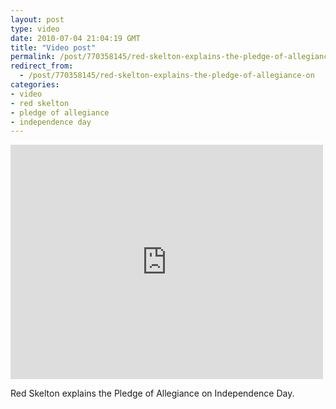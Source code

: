 ```yaml
---
layout: post
type: video
date: 2010-07-04 21:04:19 GMT
title: "Video post"
permalink: /post/770358145/red-skelton-explains-the-pledge-of-allegiance-on
redirect_from: 
  - /post/770358145/red-skelton-explains-the-pledge-of-allegiance-on
categories:
- video
- red skelton
- pledge of allegiance
- independence day
---
```

<iframe width="500" height="375"  id="youtube_iframe" src="https://www.youtube.com/embed/y_tBqrHMoTs?feature=oembed&amp;enablejsapi=1&amp;origin=https://safe.txmblr.com&amp;wmode=opaque" frameborder="0" allow="accelerometer; autoplay; clipboard-write; encrypted-media; gyroscope; picture-in-picture" allowfullscreen title="The Pledge of Allegiance - Under God Explained, Red Skelton"></iframe>

Red Skelton explains the Pledge of Allegiance on Independence Day.
